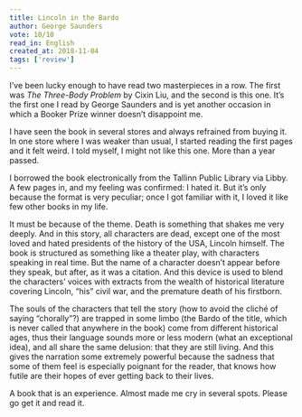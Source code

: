```yaml
---
title: Lincoln in the Bardo 
author: George Saunders
vote: 10/10
read_in: English
created_at: 2018-11-04 
tags: ['review']
---
```


I’ve been lucky enough to have read two masterpieces in a row. The first was _The Three-Body Problem_ by Cixin Liu, and the second is this one. It’s the first one I read by George Saunders and is yet another occasion in which a Booker Prize winner doesn’t disappoint me.

I have seen the book in several stores and always refrained from buying it. In one store where I was weaker than usual, I started reading the first pages and it felt weird. I told myself, I might not like this one. More than a year passed.

I borrowed the book electronically from the Tallinn Public Library via Libby. A few pages in, and my feeling was confirmed: I hated it. But it’s only because the format is very peculiar; once I got familiar with it, I loved it like few other books in my life.

It must be because of the theme. Death is something that shakes me very deeply. And in this story, all characters are dead, except one of the most loved and hated presidents of the history of the USA, Lincoln himself. The book is structured as something like a theater play, with characters speaking in real time. But the name of a character doesn’t appear before they speak, but after, as it was a citation. And this device is used to blend the characters’ voices with extracts from the wealth of historical literature covering Lincoln, “his” civil war, and the premature death of his firstborn.

The souls of the characters that tell the story (how to avoid the cliché of saying “chorally”?) are trapped in some limbo (the Bardo of the title, which is never called that anywhere in the book) come from different historical ages, thus their language sounds more or less modern (what an exceptional idea), and all share the same delusion: that they are still living. And this gives the narration some extremely powerful  because the sadness that some of them feel is especially poignant for the reader, that knows how futile are their hopes of ever getting back to their lives.

A book that is an experience. Almost made me cry in several spots. Please go get it and read it.


